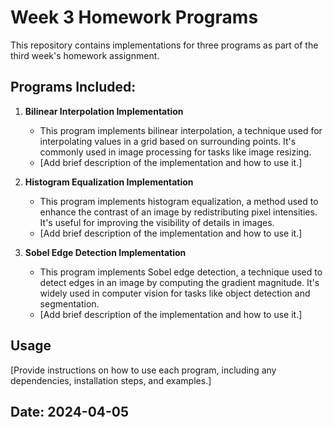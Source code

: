 # Week 3 Homework Programs

This repository contains implementations for three programs as part of the third week's homework assignment.

## Programs Included:

1. **Bilinear Interpolation Implementation**
   - This program implements bilinear interpolation, a technique used for interpolating values in a grid based on surrounding points. It's commonly used in image processing for tasks like image resizing.
   - [Add brief description of the implementation and how to use it.]

2. **Histogram Equalization Implementation**
   - This program implements histogram equalization, a method used to enhance the contrast of an image by redistributing pixel intensities. It's useful for improving the visibility of details in images.
   - [Add brief description of the implementation and how to use it.]

3. **Sobel Edge Detection Implementation**
   - This program implements Sobel edge detection, a technique used to detect edges in an image by computing the gradient magnitude. It's widely used in computer vision for tasks like object detection and segmentation.
   - [Add brief description of the implementation and how to use it.]

## Usage

[Provide instructions on how to use each program, including any dependencies, installation steps, and examples.]

## Date: 2024-04-05
